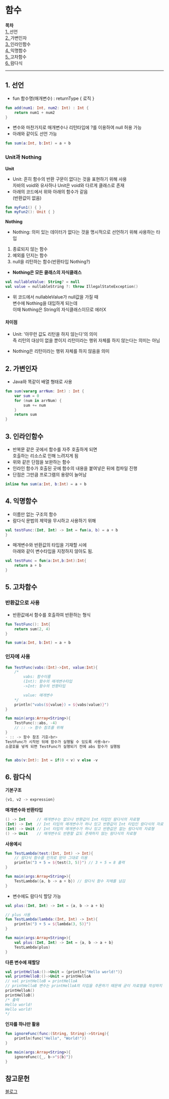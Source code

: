 # 함수
**목차**<br>
[1. ](#1-%EC%84%A0%EC%96%B8)선언<br>
[2. ](#2-%EA%B0%80%EB%B3%80%EC%9D%B8%EC%9E%90)가변인자<br>
[3. ]()인라인함수<br>
[4. ]()익명함수<br>
[5. ]()고차함수<br>
[6. ]()람다식<br>

***

## 1. 선언
- fun 함수명(매개변수) : returnType { 로직 }
```kotlin
fun add(num1: Int, num2: Int) : Int {
    return num1 + num2
}
```
- 변수와 마찬가지로 매개변수나 리턴타입에 ?를 이용하여 null 허용 가능
- 아래와 같이도 선언 가능
```kotlin
fun sum(a:Int, b:Int) = a + b
```

### Unit과 Nothing
**Unit**
- Unit: 흔히 함수의 반환 구문이 없다는 것을 표현하기 위해 사용<br>
자바의 void와 유사하나 Unit은 void와 다르게 클래스로 존재
- 아래의 코드에서 위와 아래의 함수가 같음<br>
(반환값이 없음)
```kotlin
fun myFun1() { }
fun myFun2(): Unit { }
```
**Nothing**
- Nothing: 의미 있는 데이터가 없다는 것을 명시적으로 선언하기 위해 사용하는 타입
1. 종료되지 않는 함수
2. 예외를 던지는 함수
3. null을 리턴하는 함수(반환타입 Nothing?)
- **Nothing은 모든 클래스의 자식클래스**
```kotlin
val nullableValue: String? = null
val value = nullableString ?: throw IllegalStateException()
```
- 위 코드에서 nullableValue가 null값을 가질 때<br>
변수에 Nothing을 대입하게 되는데<br>
이때 Nothing은 String의 자식클래스이므로 에러X

#### 차이점
- Unit: '아무런 값도 리턴을 하지 않는다'의 의미<br>
즉 리턴의 대상이 없을 뿐이지 리턴이라는 행위 자체를 하지 않는다는 의미는 아님

- Nothing은 리턴이라는 행위 자체를 하지 않음을 의미

## 2. 가변인자
- Java와 똑같이 배열 형태로 사용
```kotlin
fun sum(vararg arrNum: Int) : Int {
    var sum = 0
    for (num in arrNum) {
        sum += num
    }
    return sum
}
```

## 3. 인라인함수
- 반복문 같은 곳에서 함수를 자주 호출하게 되면  
호출하는 리소스로 인해 느려지게 됨
- 위와 같은 단점을 보완하는 함수
- 인라인 함수가 호출된 곳에 함수의 내용을 붙여넣은 뒤에 컴파일 진행
- 단점은 그만큼 프로그램의 용량이 늘어남
```kotlin
inline fun sum(a:Int, b:Int) = a + b
```

## 4. 익명함수
- 이름만 없는 구조의 함수
- 람다식 문법의 제약을 무시하고 사용하기 위해
```kotlin
val testFunc:(Int, Int) -> Int = fun(a, b) = a + b
}
```
- 매개변수와 반환값의 타입을 기재할 시에<br>
아래와 같이 변수타입을 지정하지 않아도 됨.
```kotlin
val testFunc = fun(a:Int,b:Int):Int{
    return a + b
}
```

## 5. 고차함수
### 반환값으로 사용
- 반환값에서 함수를 호출하여 반환하는 형식
```kotlin
fun TestFunc(): Int{
    return sum(2, 4)
}

fun sum(a:Int, b:Int) = a + b
```

### 인자에 사용
```kotlin
fun TestFunc(vabs:(Int)->Int, value:Int){
    /*
        vabs: 함수이름
        (Int): 함수의 매개변수타입
        ->Int: 함수의 반환타입

        value: 매개변수
    */
    println("vabs(${value}) = ${vabs(value)}")
}

fun main(args:Array<String>){
    TestFunc(::abs, -4)
    // :: -> 함수 참조를 위해
}
- :: -> 함수 참조 기호<br>
TestFunc가 시작된 뒤에 함수가 실행될 수 있도록 사용<br>
소괄호를 넣게 되면 TestFunc가 실행되기 전에 abs 함수가 실행됨


fun abs(v:Int): Int = if(0 < v) v else -v
```

## 6. 람다식
**기본구조**
```kotlin
{v1, v2 -> expression}
```
**매개변수와 반환타입**
```kotlin
() -> Int     // 매개변수는 없으나 반환값이 Int 타입인 람다식의 자료형
(Int) -> Int  // Int 타입의 매개변수가 하나 있고 반환값이 Int 타입인 람다식의 자료형
(Int) -> Unit // Int 타입의 매개변수가 하나 있고 반환값은 없는 람다식의 자료형
() -> Unit    // 매개변수도 반환할 값도 존재하지 않는 람다식의 자료형
```
**사용예시**
```kotlin
fun TestLambda(test:(Int, Int) -> Int){
    // 람다식 함수를 인자로 받아 그대로 이용
    println("3 + 5 = ${test(3, 5)}") // 3 + 5 = 8 출력
}

fun main(args:Array<String>){
    TestLambda({a, b -> a + b}) // 람다식 함수 자체를 넘김
}
```
- 변수에도 람다식 할당 가능
```kotlin
val plus:(Int, Int) -> Int = {a, b -> a + b}
```
```kotlin
// plus 사용
fun TestLambda(lambda:(Int, Int) -> Int){
    println("3 + 5 = ${lambda(3, 5)}")
}

fun main(args:Array<String>){
    val plus:(Int, Int) -> Int = {a, b -> a + b}
    TestLambda(plus)
}
```
**다른 변수에 재할당**
```kotlin
val printHelloA:()->Unit = {println("Hello world!")}
val printHelloB:()->Unit = printHelloA
// val printHelloB = printHelloA
// printHelloB 변수는 printHelloA의 타입을 추론하기 때문에 굳이 자료형을 작성하지 않아도 됩니다.
printHelloA()
printHelloB()
/* 출력
Hello world!
Hello world!
*/
```

**인자를 하나만 활용**
```kotlin
fun ignoreFunc(func:(String, String)->String){
    println(func("Hello", "World!"))
}

fun main(args:Array<String>){
    ignoreFunc({_, b->"${b}"})
}
```

## 참고문헌
[블로그](https://pang2h.tistory.com/315)<br>
